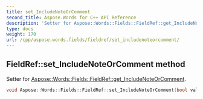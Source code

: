 ```yaml
---
title: set_IncludeNoteOrComment
second_title: Aspose.Words for C++ API Reference
description: 'Setter for Aspose::Words::Fields::FieldRef::get_IncludeNoteOrComment.'
type: docs
weight: 170
url: /cpp/aspose.words.fields/fieldref/set_includenoteorcomment/
---
```

## FieldRef::set_IncludeNoteOrComment method


Setter for [Aspose::Words::Fields::FieldRef::get_IncludeNoteOrComment](../get_includenoteorcomment/).

```cpp
void Aspose::Words::Fields::FieldRef::set_IncludeNoteOrComment(bool value)
```

